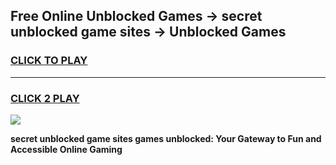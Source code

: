 
## Free Online Unblocked Games → secret unblocked game sites → Unblocked Games
<h3>
<a href="https://premium.freeplayer.one?title=secret_unblocked_game_sites&ref=21F">CLICK TO PLAY</a></h3>
<hr>

<h3>
<a href="https://premium.freeplayer.one?title=secret_unblocked_game_sites&ref=21F">CLICK 2 PLAY</a>
  
</h3>

<a href="https://premium.freeplayer.one?title=secret_unblocked_game_sites&ref=21F/"><img src="https://clearcache.store/games.png"></a>


**secret unblocked game sites games unblocked: Your Gateway to Fun and Accessible Online Gaming**
